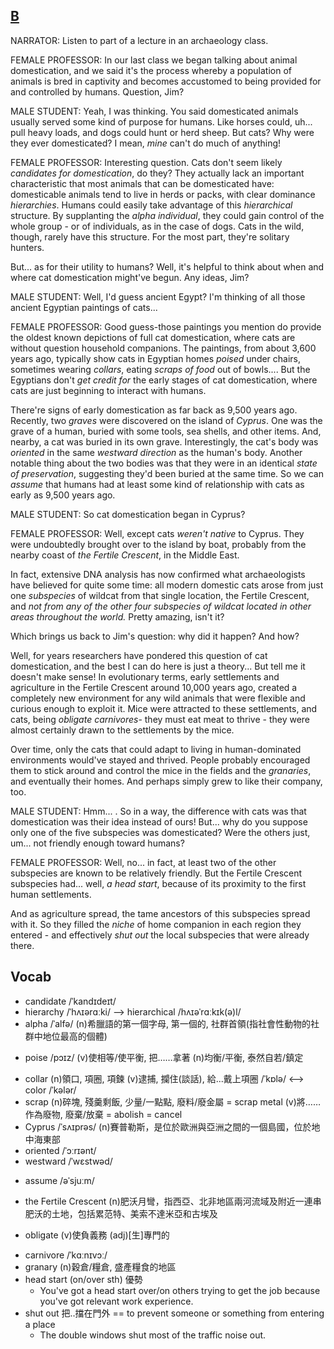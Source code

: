 ## [B](https://img.kmf.com/toefl/listening/audio/d4d448932e0b0cc1839a791320f03dff.mp3)

NARRATOR: Listen to part of a lecture in an archaeology class.

FEMALE PROFESSOR: In our last class we began talking about animal domestication, and we said it's the process whereby a population of animals is bred in captivity and becomes accustomed to being provided for and controlled by humans. Question, Jim?

MALE STUDENT: Yeah, I was thinking. You said domesticated animals usually served some kind of purpose for humans. Like horses could, uh... pull heavy loads, and dogs could hunt or herd sheep. But cats? Why were they ever domesticated? I mean, *mine* can't do much of anything!

FEMALE PROFESSOR: Interesting question. Cats don't seem likely *candidates for domestication*, do they? They actually lack an important characteristic that most animals that can be domesticated have: domesticable animals tend to live in herds or packs, with clear dominance *hierarchies*. Humans could easily take advantage of this *hierarchical* structure. By supplanting the *alpha individual*, they could gain control of the whole group - or of individuals, as in the case of dogs. Cats in the wild, though, rarely have this structure. For the most part, they're solitary hunters.

But... as for their utility to humans? Well, it's helpful to think about when and where cat domestication might've begun. Any ideas, Jim?

MALE STUDENT: Well, I'd guess ancient Egypt? I'm thinking of all those ancient Egyptian paintings of cats...

FEMALE PROFESSOR: Good guess-those paintings you mention do provide the oldest known depictions of full cat domestication, where cats are without question household companions. The paintings, from about 3,600 years ago, typically show cats in Egyptian homes *poised* under chairs, sometimes wearing *collars*, eating *scraps of food* out of bowls.... But the Egyptians don't *get credit for* the early stages of cat domestication, where cats are just beginning to interact with humans.

There're signs of early domestication as far back as 9,500 years ago. Recently, two *graves* were discovered on the island of *Cyprus*. One was the grave of a human, buried with some tools, sea shells, and other items. And, nearby, a cat was buried in its own grave. Interestingly, the cat's body was *oriented* in the same *westward direction* as the human's body. Another notable thing about the two bodies was that they were in an identical *state of preservation*, suggesting they'd been buried at the same time. So we can *assume* that humans had at least some kind of relationship with cats as early as 9,500 years ago.

MALE STUDENT: So cat domestication began in Cyprus?

FEMALE PROFESSOR: Well, except cats *weren't native* to Cyprus. They were undoubtedly brought over to the island by boat, probably from the nearby coast of *the Fertile Crescent*, in the Middle East.

In fact, extensive DNA analysis has now confirmed what archaeologists have believed for quite some time: all modern domestic cats arose from just one *subspecies* of wildcat from that single location, the Fertile Crescent, and *not from any of the other four subspecies of wildcat located in other areas throughout the world.* Pretty amazing, isn't it?

Which brings us back to Jim's question: why did it happen? And how?

Well, for years researchers have pondered this question of cat domestication, and the best I can do here is just a theory... But tell me it doesn't make sense! In evolutionary terms, early settlements and agriculture in the Fertile Crescent around 10,000 years ago, created a completely new environment for any wild animals that were flexible and curious enough to exploit it. Mice were attracted to these settlements, and cats, being *obligate carnivores*- they must eat meat to thrive - they were almost certainly drawn to the settlements by the mice.

Over time, only the cats that could adapt to living in human-dominated environments would've stayed and thrived. People probably encouraged them to stick around and control the mice in the fields and the *granaries*, and eventually their homes. And perhaps simply grew to like their company, too.

MALE STUDENT: Hmm... . So in a way, the difference with cats was that domestication was their idea instead of ours! But... why do you suppose only one of the five subspecies was domesticated? Were the others just, um... not friendly enough toward humans?

FEMALE PROFESSOR: Well, no... in fact, at least two of the other subspecies are known to be relatively friendly. But the Fertile Crescent subspecies had... well, *a head start*, because of its proximity to the first human settlements.

And as agriculture spread, the tame ancestors of this subspecies spread with it. So they filled the *niche* of home companion in each region they entered - and effectively *shut out* the local subspecies that were already there.

## Vocab
- candidate /ˈkandɪdeɪt/ 
- hierarchy /ˈhʌɪərɑːki/ --> hierarchical /hʌɪəˈrɑːkɪk(ə)l/ 
- alpha /ˈalfə/ (n)希臘語的第一個字母, 第一個的, 社群首領(指社會性動物的社群中地位最高的個體)
+ poise /pɔɪz/ (v)使相等/使平衡, 把……拿著 (n)均衡/平衡, 泰然自若/鎮定
- collar (n)領口, 項圈, 項鍊 (v)逮捕, 攔住(談話), 給...戴上項圈 /ˈkɒlə/ <--> color /ˈkələr/ 
- scrap (n)碎塊, 殘羹剩飯, 少量/一點點, 廢料/廢金屬 = scrap metal (v)將……作為廢物, 廢棄/放棄 = abolish = cancel
- Cyprus /ˈsʌɪprəs/ (n)賽普勒斯，是位於歐洲與亞洲之間的一個島國，位於地中海東部
- oriented /ˈɔːrɪənt/
- westward /ˈwɛstwəd/ 
+ assume /əˈsjuːm/ 
- the Fertile Crescent (n)肥沃月彎，指西亞、北非地區兩河流域及附近一連串肥沃的土地，包括累范特、美索不達米亞和古埃及
+ obligate (v)使負義務 (adj)[生]專門的
- carnivore /ˈkɑːnɪvɔː/ 
- granary (n)穀倉/糧倉, 盛產糧食的地區
- head start (on/over sth) 優勢
	- You've got a head start over/on others trying to get the job because you've got relevant work experience.
- shut out 把..擋在門外 == to prevent someone or something from entering a place
	- The double windows shut most of the traffic noise out.